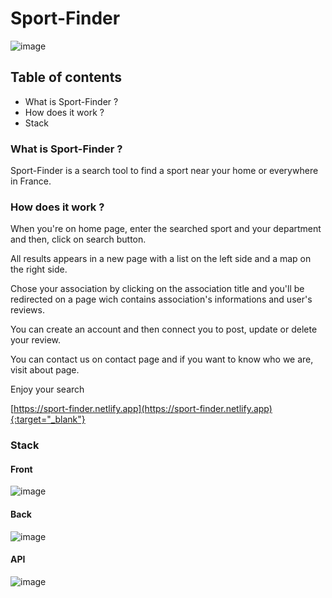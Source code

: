 # Sport-Finder

![image](front/src/assets/Home_Capture.PNG)

## Table of contents

* What is Sport-Finder ?
* How does it work ?
* Stack

### What is Sport-Finder ?

Sport-Finder is a search tool to find a sport near your home or everywhere in France.

### How does it work ?

When you're on home page, enter the searched sport and your department and then, click on search button.

All results appears in a new page with a list on the left side and a map on the right side.

Chose your association by clicking on the association title and you'll be redirected on a page wich contains association's informations and user's reviews.

You can create an account and then connect you to post, update or delete your review.

You can contact us on contact page and if you want to know who we are, visit about page.

Enjoy your search

[https://sport-finder.netlify.app](https://sport-finder.netlify.app){:target="_blank"}

### Stack

#### Front

![image](front/src/assets/Logo_Front.png)

#### Back

![image](front/src/assets/Logo_Back.png)

#### API

![image](front/src/assets/Logo_API.png)
